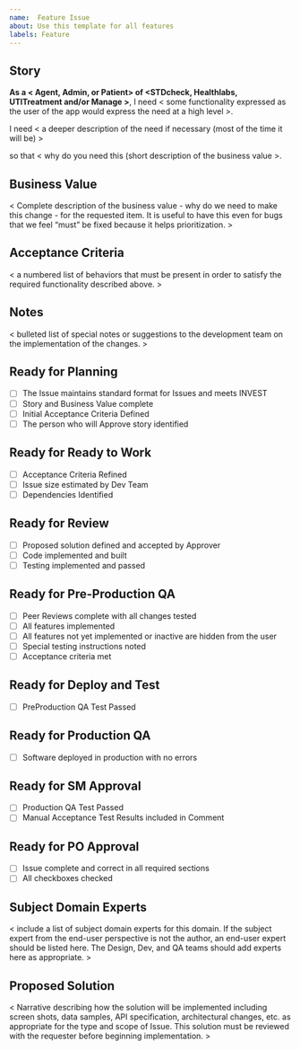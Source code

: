 ```yaml
---
name:  Feature Issue
about: Use this template for all features
labels: Feature
---
```


## Story

**As a < Agent, Admin, or Patient> of <STDcheck, Healthlabs, UTITreatment and/or Manage >**, I need < some functionality expressed as the user of the app would express the need at a high level >.

I need < a deeper description of the need if necessary (most of the time it will be) >

so that < why do you need this (short description of the business value >.

## Business Value  

< Complete description of the business value - why do we need to make this change - for the requested item. It is useful to have this even for bugs that we feel “must” be fixed because it helps prioritization. >

## Acceptance Criteria
< a numbered list of behaviors that must be present in order to satisfy the required functionality described above. >
 
## Notes
< bulleted list of special notes or suggestions to the development team on the implementation of the changes. >  

## Ready for Planning

- [ ] The Issue maintains standard format for Issues and meets INVEST
- [ ] Story and Business Value complete
- [ ] Initial Acceptance Criteria Defined
- [ ] The person who will Approve story identified

## Ready for Ready to Work
- [ ] Acceptance Criteria Refined
- [ ] Issue size estimated by Dev Team
- [ ] Dependencies Identified

## Ready for Review
- [ ] Proposed solution defined and accepted by Approver
- [ ] Code implemented and built
- [ ] Testing implemented and passed

## Ready for Pre-Production QA
- [ ] Peer Reviews complete with all changes tested
- [ ] All features implemented
- [ ] All features not yet implemented or inactive are hidden from the user
- [ ] Special testing instructions noted
- [ ] Acceptance criteria met

## Ready for Deploy and Test
- [ ] PreProduction QA Test Passed
 
## Ready for Production QA
- [ ] Software deployed in production with no errors

## Ready for SM Approval
- [ ] Production QA Test Passed
- [ ] Manual Acceptance Test Results included in Comment

## Ready for PO Approval

- [ ] Issue complete and correct in all required sections
- [ ] All checkboxes checked

## Subject Domain Experts
< include a list of subject domain experts for this domain. If the subject expert from the end-user perspective is not the author, an end-user expert should be listed here. The Design, Dev, and QA teams should add experts here as appropriate. >

## Proposed Solution  

< Narrative describing how the solution will be implemented including screen shots, data samples, API specification, architectural changes, etc. as appropriate for the type and scope of Issue. This solution must be reviewed with the requester before beginning implementation. > 

